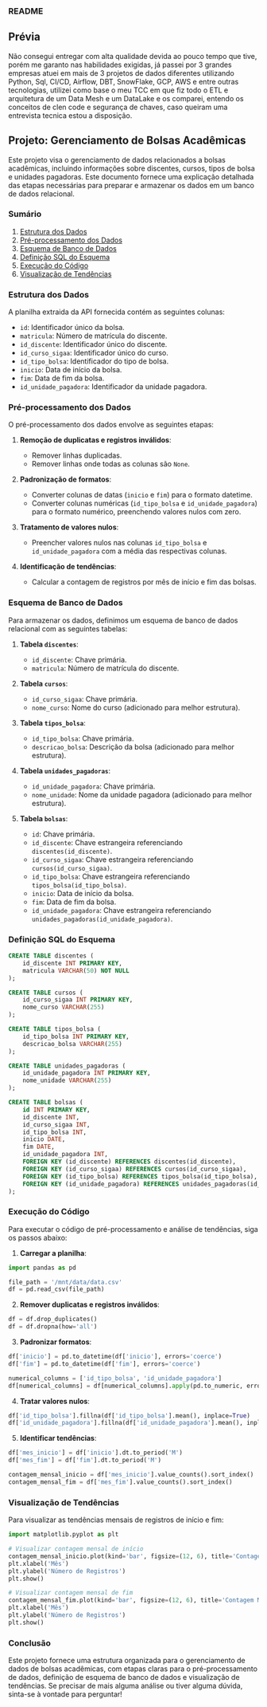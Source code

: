 ### README

## Prévia

Não consegui entregar com alta qualidade devida ao pouco tempo que tive, porém me garanto nas habilidades exigidas, já passei por 3 grandes empresas atuei em mais de 3 projetos de dados diferentes utilizando Python, Sql, CI/CD, Airflow, DBT, SnowFlake, GCP, AWS e entre outras tecnologias, utilizei como base o meu TCC em que fiz todo o ETL e arquitetura de um Data Mesh e um DataLake e os comparei, entendo os conceitos de clen code e segurança de chaves, caso queiram uma entrevista tecnica estou a disposição.


## Projeto: Gerenciamento de Bolsas Acadêmicas

Este projeto visa o gerenciamento de dados relacionados a bolsas acadêmicas, incluindo informações sobre discentes, cursos, tipos de bolsa e unidades pagadoras. Este documento fornece uma explicação detalhada das etapas necessárias para preparar e armazenar os dados em um banco de dados relacional.

### Sumário

1. [Estrutura dos Dados](#estrutura-dos-dados)
2. [Pré-processamento dos Dados](#pré-processamento-dos-dados)
3. [Esquema de Banco de Dados](#esquema-de-banco-de-dados)
4. [Definição SQL do Esquema](#definição-sql-do-esquema)
5. [Execução do Código](#execução-do-código)
6. [Visualização de Tendências](#visualização-de-tendências)

### Estrutura dos Dados

A planilha extraida da API fornecida contém as seguintes colunas:

- `id`: Identificador único da bolsa.
- `matricula`: Número de matrícula do discente.
- `id_discente`: Identificador único do discente.
- `id_curso_sigaa`: Identificador único do curso.
- `id_tipo_bolsa`: Identificador do tipo de bolsa.
- `inicio`: Data de início da bolsa.
- `fim`: Data de fim da bolsa.
- `id_unidade_pagadora`: Identificador da unidade pagadora.

### Pré-processamento dos Dados

O pré-processamento dos dados envolve as seguintes etapas:

1. **Remoção de duplicatas e registros inválidos**:
    - Remover linhas duplicadas.
    - Remover linhas onde todas as colunas são `None`.

2. **Padronização de formatos**:
    - Converter colunas de datas (`inicio` e `fim`) para o formato datetime.
    - Converter colunas numéricas (`id_tipo_bolsa` e `id_unidade_pagadora`) para o formato numérico, preenchendo valores nulos com zero.

3. **Tratamento de valores nulos**:
    - Preencher valores nulos nas colunas `id_tipo_bolsa` e `id_unidade_pagadora` com a média das respectivas colunas.

4. **Identificação de tendências**:
    - Calcular a contagem de registros por mês de início e fim das bolsas.

### Esquema de Banco de Dados

Para armazenar os dados, definimos um esquema de banco de dados relacional com as seguintes tabelas:

1. **Tabela `discentes`**:
    - `id_discente`: Chave primária.
    - `matricula`: Número de matrícula do discente.

2. **Tabela `cursos`**:
    - `id_curso_sigaa`: Chave primária.
    - `nome_curso`: Nome do curso (adicionado para melhor estrutura).

3. **Tabela `tipos_bolsa`**:
    - `id_tipo_bolsa`: Chave primária.
    - `descricao_bolsa`: Descrição da bolsa (adicionado para melhor estrutura).

4. **Tabela `unidades_pagadoras`**:
    - `id_unidade_pagadora`: Chave primária.
    - `nome_unidade`: Nome da unidade pagadora (adicionado para melhor estrutura).

5. **Tabela `bolsas`**:
    - `id`: Chave primária.
    - `id_discente`: Chave estrangeira referenciando `discentes(id_discente)`.
    - `id_curso_sigaa`: Chave estrangeira referenciando `cursos(id_curso_sigaa)`.
    - `id_tipo_bolsa`: Chave estrangeira referenciando `tipos_bolsa(id_tipo_bolsa)`.
    - `inicio`: Data de início da bolsa.
    - `fim`: Data de fim da bolsa.
    - `id_unidade_pagadora`: Chave estrangeira referenciando `unidades_pagadoras(id_unidade_pagadora)`.

### Definição SQL do Esquema

```sql
CREATE TABLE discentes (
    id_discente INT PRIMARY KEY,
    matricula VARCHAR(50) NOT NULL
);

CREATE TABLE cursos (
    id_curso_sigaa INT PRIMARY KEY,
    nome_curso VARCHAR(255)
);

CREATE TABLE tipos_bolsa (
    id_tipo_bolsa INT PRIMARY KEY,
    descricao_bolsa VARCHAR(255)
);

CREATE TABLE unidades_pagadoras (
    id_unidade_pagadora INT PRIMARY KEY,
    nome_unidade VARCHAR(255)
);

CREATE TABLE bolsas (
    id INT PRIMARY KEY,
    id_discente INT,
    id_curso_sigaa INT,
    id_tipo_bolsa INT,
    inicio DATE,
    fim DATE,
    id_unidade_pagadora INT,
    FOREIGN KEY (id_discente) REFERENCES discentes(id_discente),
    FOREIGN KEY (id_curso_sigaa) REFERENCES cursos(id_curso_sigaa),
    FOREIGN KEY (id_tipo_bolsa) REFERENCES tipos_bolsa(id_tipo_bolsa),
    FOREIGN KEY (id_unidade_pagadora) REFERENCES unidades_pagadoras(id_unidade_pagadora)
);
```

### Execução do Código

Para executar o código de pré-processamento e análise de tendências, siga os passos abaixo:

1. **Carregar a planilha**:

```python
import pandas as pd

file_path = '/mnt/data/data.csv'
df = pd.read_csv(file_path)
```

2. **Remover duplicatas e registros inválidos**:

```python
df = df.drop_duplicates()
df = df.dropna(how='all')
```

3. **Padronizar formatos**:

```python
df['inicio'] = pd.to_datetime(df['inicio'], errors='coerce')
df['fim'] = pd.to_datetime(df['fim'], errors='coerce')

numerical_columns = ['id_tipo_bolsa', 'id_unidade_pagadora']
df[numerical_columns] = df[numerical_columns].apply(pd.to_numeric, errors='coerce').fillna(0)
```

4. **Tratar valores nulos**:

```python
df['id_tipo_bolsa'].fillna(df['id_tipo_bolsa'].mean(), inplace=True)
df['id_unidade_pagadora'].fillna(df['id_unidade_pagadora'].mean(), inplace=True)
```

5. **Identificar tendências**:

```python
df['mes_inicio'] = df['inicio'].dt.to_period('M')
df['mes_fim'] = df['fim'].dt.to_period('M')

contagem_mensal_inicio = df['mes_inicio'].value_counts().sort_index()
contagem_mensal_fim = df['mes_fim'].value_counts().sort_index()
```

### Visualização de Tendências

Para visualizar as tendências mensais de registros de início e fim:

```python
import matplotlib.pyplot as plt

# Visualizar contagem mensal de início
contagem_mensal_inicio.plot(kind='bar', figsize=(12, 6), title='Contagem Mensal de Início')
plt.xlabel('Mês')
plt.ylabel('Número de Registros')
plt.show()

# Visualizar contagem mensal de fim
contagem_mensal_fim.plot(kind='bar', figsize=(12, 6), title='Contagem Mensal de Fim')
plt.xlabel('Mês')
plt.ylabel('Número de Registros')
plt.show()
```

### Conclusão

Este projeto fornece uma estrutura organizada para o gerenciamento de dados de bolsas acadêmicas, com etapas claras para o pré-processamento de dados, definição de esquema de banco de dados e visualização de tendências. Se precisar de mais alguma análise ou tiver alguma dúvida, sinta-se à vontade para perguntar!